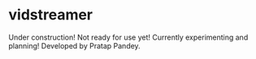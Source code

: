 # vidstreamer
Under construction! Not ready for use yet! Currently experimenting and planning!  Developed by Pratap Pandey.
